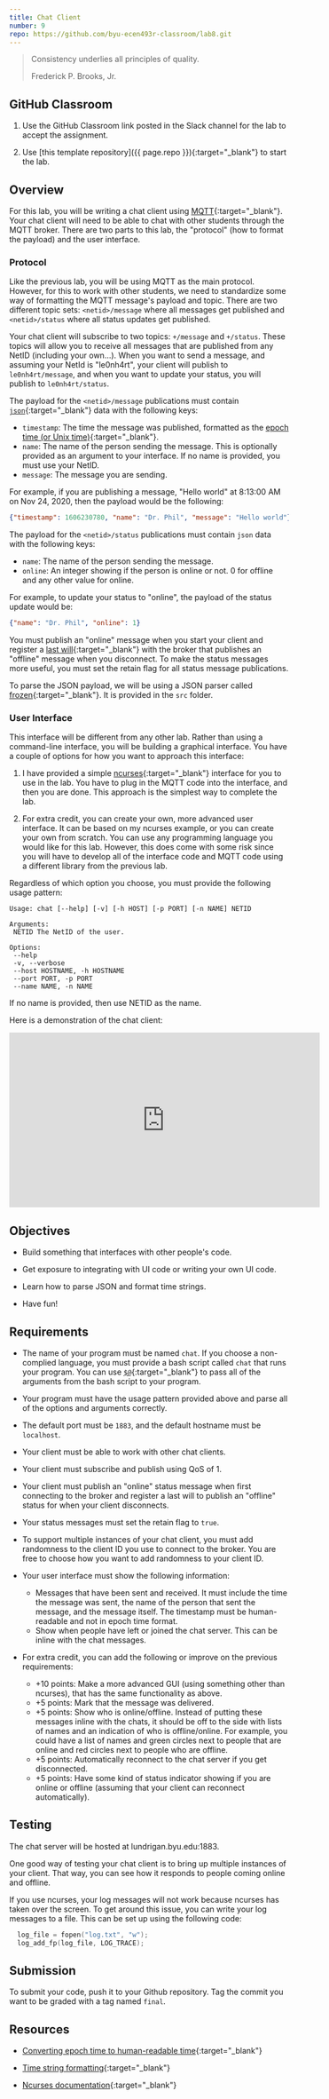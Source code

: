 ```yaml
---
title: Chat Client
number: 9
repo: https://github.com/byu-ecen493r-classroom/lab8.git
---
```


> Consistency underlies all principles of quality.
> 
> Frederick P. Brooks, Jr.

## GitHub Classroom

1. Use the GitHub Classroom link posted in the Slack channel for the lab to accept the assignment.

2. Use [this template repository]({{ page.repo }}){:target="_blank"} to start the lab.

## Overview

For this lab, you will be writing a chat client using [MQTT](https://mqtt.org){:target="_blank"}. Your chat client will need to be able to chat with other students through the MQTT broker. There are two parts to this lab, the "protocol" (how to format the payload) and the user interface.


### Protocol

Like the previous lab, you will be using MQTT as the main protocol. However, for this to work with other students, we need to standardize some way of formatting the MQTT message's payload and topic. There are two different topic sets: `<netid>/message` where all messages get published and `<netid>/status` where all status updates get published.

Your chat client will subscribe to two topics: `+/message` and `+/status`. These topics will allow you to receive all messages that are published from any NetID (including your own...). When you want to send a message, and assuming your NetId is "le0nh4rt", your client will publish to `le0nh4rt/message`, and when you want to update your status, you will publish to `le0nh4rt/status`.

The payload for the `<netid>/message` publications must contain [`json`](https://www.json.org/json-en.html){:target="_blank"} data with the following keys:

- `timestamp`: The time the message was published, formatted as the [epoch time (or Unix time)](https://en.wikipedia.org/wiki/Unix_time){:target="_blank"}.
- `name`: The name of the person sending the message. This is optionally provided as an argument to your interface. If no name is provided, you must use your NetID.
- `message`: The message you are sending.

For example, if you are publishing a message, "Hello world" at 8:13:00 AM on Nov 24, 2020, then the payload would be the following:

```json
{"timestamp": 1606230780, "name": "Dr. Phil", "message": "Hello world"}
```

The payload for the `<netid>/status` publications must contain `json` data with the following keys:

- `name`: The name of the person sending the message.
- `online`: An integer showing if the person is online or not. 0 for offline and any other value for online.

For example, to update your status to "online", the payload of the status update would be:

```json
{"name": "Dr. Phil", "online": 1}
```

You must publish an "online" message when you start your client and register a [last will](https://mntolia.com/mqtt-last-will-testament-explained-with-examples/){:target="_blank"} with the broker that publishes an "offline" message when you disconnect. To make the status messages more useful, you must set the retain flag for all status message publications.

To parse the JSON payload, we will be using a JSON parser called [frozen](https://github.com/cesanta/frozen){:target="_blank"}. It is provided in the `src` folder.

### User Interface

This interface will be different from any other lab. Rather than using a command-line interface, you will be building a graphical interface. You have a couple of options for how you want to approach this interface:

1. I have provided a simple [ncurses](https://en.wikipedia.org/wiki/Ncurses){:target="_blank"} interface for you to use in the lab. You have to plug in the MQTT code into the interface, and then you are done. This approach is the simplest way to complete the lab.

2. For extra credit, you can create your own, more advanced user interface. It can be based on my ncurses example, or you can create your own from scratch. You can use any programming language you would like for this lab. However, this does come with some risk since you will have to develop all of the interface code and MQTT code using a different library from the previous lab.

Regardless of which option you choose, you must provide the following usage pattern:

```
Usage: chat [--help] [-v] [-h HOST] [-p PORT] [-n NAME] NETID

Arguments:
 NETID The NetID of the user.

Options:
 --help
 -v, --verbose
 --host HOSTNAME, -h HOSTNAME
 --port PORT, -p PORT
 --name NAME, -n NAME
```

If no name is provided, then use NETID as the name.

Here is a demonstration of the chat client:

<iframe width="560" height="315" src="https://www.youtube-nocookie.com/embed/-3XYROryln8" frameborder="0" allow="accelerometer; autoplay; encrypted-media; gyroscope; picture-in-picture" allowfullscreen></iframe>

## Objectives

- Build something that interfaces with other people's code.

- Get exposure to integrating with UI code or writing your own UI code.

- Learn how to parse JSON and format time strings.

- Have fun!


## Requirements

- The name of your program must be named `chat`. If you choose a non-complied language, you must provide a bash script called `chat` that runs your program. You can use [`$@`](https://stackoverflow.com/a/3816747){:target="_blank"} to pass all of the arguments from the bash script to your program.

- Your program must have the usage pattern provided above and parse all of the options and arguments correctly.

- The default port must be `1883`, and the default hostname must be `localhost`.

- Your client must be able to work with other chat clients.

- Your client must subscribe and publish using QoS of 1.

- Your client must publish an "online" status message when first connecting to the broker and register a last will to publish an "offline" status for when your client disconnects.

- Your status messages must set the retain flag to `true`.

- To support multiple instances of your chat client, you must add randomness to the client ID you use to connect to the broker. You are free to choose how you want to add randomness to your client ID. 

- Your user interface must show the following information:
  - Messages that have been sent and received. It must include the time the message was sent, the name of the person that sent the message, and the message itself. The timestamp must be human-readable and not in epoch time format.
  - Show when people have left or joined the chat server. This can be inline with the chat messages.

- For extra credit, you can add the following or improve on the previous requirements:
  - +10 points: Make a more advanced GUI (using something other than ncurses), that has the same functionality as above.
  - +5 points: Mark that the message was delivered.
  - +5 points: Show who is online/offline. Instead of putting these messages inline with the chats, it should be off to the side with lists of names and an indication of who is offline/online. For example, you could have a list of names and green circles next to people that are online and red circles next to people who are offline.
  - +5 points: Automatically reconnect to the chat server if you get disconnected.
  - +5 points: Have some kind of status indicator showing if you are online or offline (assuming that your client can reconnect automatically).

## Testing

The chat server will be hosted at lundrigan.byu.edu:1883.

One good way of testing your chat client is to bring up multiple instances of your client. That way, you can see how it responds to people coming online and offline.

If you use ncurses, your log messages will not work because ncurses has taken over the screen. To get around this issue, you can write your log messages to a file. This can be set up using the following code:

```c
  log_file = fopen("log.txt", "w");
  log_add_fp(log_file, LOG_TRACE);
```


## Submission

To submit your code, push it to your Github repository. Tag the commit you want to be graded with a tag named `final`.


## Resources

- [Converting epoch time to human-readable time](https://www.epochconverter.com/programming/c){:target="_blank"}

- [Time string formatting](http://www.cplusplus.com/reference/ctime/strftime/){:target="_blank"}

- [Ncurses documentation](https://tldp.org/HOWTO/NCURSES-Programming-HOWTO/index.html){:target="_blank"}